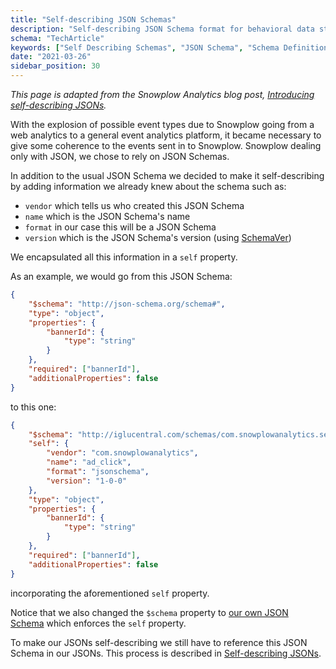 ```yaml
---
title: "Self-describing JSON Schemas"
description: "Self-describing JSON Schema format for behavioral data structure definition and validation."
schema: "TechArticle"
keywords: ["Self Describing Schemas", "JSON Schema", "Schema Definition", "Self Describing", "Schema Format", "JSON Validation"]
date: "2021-03-26"
sidebar_position: 30
---
```


_This page is adapted from the Snowplow Analytics blog post, [Introducing self-describing JSONs](http://snowplowanalytics.com/blog/2014/05/15/introducing-self-describing-jsons/)._

With the explosion of possible event types due to Snowplow going from a web analytics to a general event analytics platform, it became necessary to give some coherence to the events sent in to Snowplow. Snowplow dealing only with JSON, we chose to rely on JSON Schemas.

In addition to the usual JSON Schema we decided to make it self-describing by adding information we already knew about the schema such as:

- `vendor` which tells us who created this JSON Schema
- `name` which is the JSON Schema's name
- `format` in our case this will be a JSON Schema
- `version` which is the JSON Schema's version (using [SchemaVer](/docs/api-reference/iglu/common-architecture/schemaver/index.md))

We encapsulated all this information in a `self` property.

As an example, we would go from this JSON Schema:

```json
{
    "$schema": "http://json-schema.org/schema#",
    "type": "object",
    "properties": {
        "bannerId": {
            "type": "string"
        }
    },
    "required": ["bannerId"],
    "additionalProperties": false
}
```

to this one:

```json
{
    "$schema": "http://iglucentral.com/schemas/com.snowplowanalytics.self-desc/schema/jsonschema/1-0-0#",
    "self": {
        "vendor": "com.snowplowanalytics",
        "name": "ad_click",
        "format": "jsonschema",
        "version": "1-0-0"
    },
    "type": "object",
    "properties": {
        "bannerId": {
            "type": "string"
        }
    },
    "required": ["bannerId"],
    "additionalProperties": false
}
```

incorporating the aforementioned `self` property.

Notice that we also changed the `$schema` property to [our own JSON Schema](http://iglucentral.com/schemas/com.snowplowanalytics.self-desc/schema/jsonschema/1-0-0#) which enforces the `self` property.

To make our JSONs self-describing we still have to reference this JSON Schema in our JSONs. This process is described in [Self-describing JSONs](/docs/api-reference/iglu/common-architecture/self-describing-jsons/index.md).
